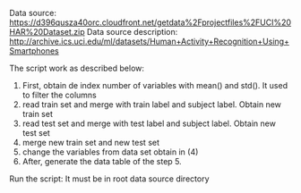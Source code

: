 
Data source: https://d396qusza40orc.cloudfront.net/getdata%2Fprojectfiles%2FUCI%20HAR%20Dataset.zip 
Data source description: http://archive.ics.uci.edu/ml/datasets/Human+Activity+Recognition+Using+Smartphones 

The script work as described below:

1) First, obtain de index number of variables with mean() and std(). It used to filter the columns
2) read train set and merge with train label and subject label. Obtain new train set
3) read test set and merge with test label and subject label. Obtain new test set
4) merge new train set and new test set 
5) change the variables from data set obtain in (4)
6) After, generate the data table of the step 5. 


Run the script: It must be in root data source directory
